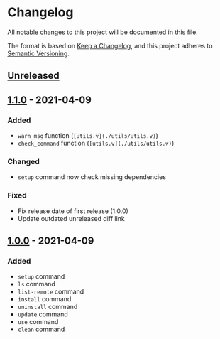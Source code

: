 # Changelog
All notable changes to this project will be documented in this file.

The format is based on [Keep a Changelog](https://keepachangelog.com/en/1.0.0/),
and this project adheres to [Semantic Versioning](https://semver.org/spec/v2.0.0.html).

## [Unreleased]

## [1.1.0] - 2021-04-09
### Added
- `warn_msg` function (`[utils.v](./utils/utils.v)`)
- `check_command` function (`[utils.v](./utils/utils.v)`)

### Changed
- `setup` command now check missing dependencies

### Fixed
- Fix release date of first release (1.0.0)
- Update outdated unreleased diff link

## [1.0.0] - 2021-04-09
### Added
- `setup` command
- `ls` command
- `list-remote` command
- `install` command
- `uninstall` command
- `update` command
- `use` command
- `clean` command

[Unreleased]: https://github.com/NTBBloodbath/nvenv/compare/v1.1.0...HEAD
[1.1.0]: https://github.com/NTBBloodbath/nvenv/releases/tag/v1.1.0
[1.0.0]: https://github.com/NTBBloodbath/nvenv/releases/tag/v1.0.0

